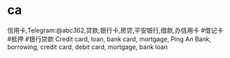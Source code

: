 # ca
信用卡,Telegram:@abc362,贷款,银行卡,房贷,平安银行,借款,办信用卡 #借记卡 #抵押 #银行贷款 Credit card, loan, bank card, mortgage, Ping An Bank, borrowing, credit card, debit card, mortgage, bank loan

